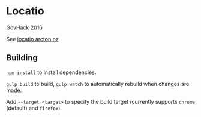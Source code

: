 # Locatio

GovHack 2016

See [locatio.arcton.nz](http://locatio.arcton.nz)

## Building
`npm install` to install dependencies.

`gulp build` to build, `gulp watch` to automatically rebuild when changes are made.

Add `--target <target>` to specify the build target (currently supports `chrome` (default) and `firefox`)
